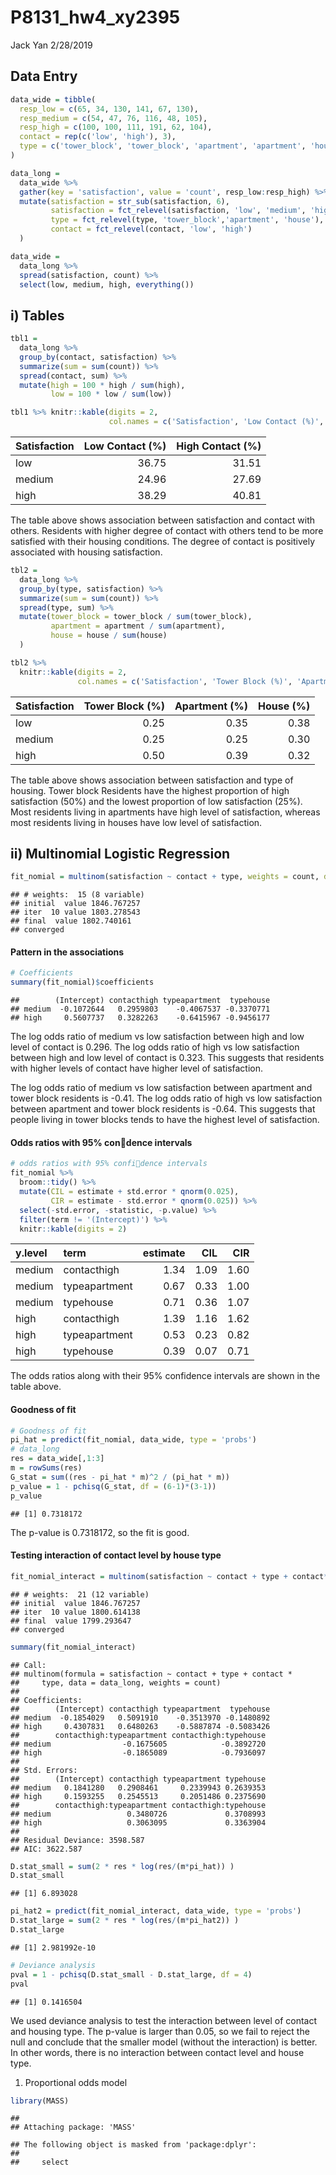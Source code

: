 P8131\_hw4\_xy2395
================
Jack Yan
2/28/2019

Data Entry
----------

``` r
data_wide = tibble(
  resp_low = c(65, 34, 130, 141, 67, 130),
  resp_medium = c(54, 47, 76, 116, 48, 105),
  resp_high = c(100, 100, 111, 191, 62, 104),
  contact = rep(c('low', 'high'), 3),
  type = c('tower_block', 'tower_block', 'apartment', 'apartment', 'house', 'house')
)

data_long = 
  data_wide %>% 
  gather(key = 'satisfaction', value = 'count', resp_low:resp_high) %>% 
  mutate(satisfaction = str_sub(satisfaction, 6),
         satisfaction = fct_relevel(satisfaction, 'low', 'medium', 'high'),
         type = fct_relevel(type, 'tower_block','apartment', 'house'),
         contact = fct_relevel(contact, 'low', 'high')
  )

data_wide =  
  data_long %>% 
  spread(satisfaction, count) %>% 
  select(low, medium, high, everything())
```

i) Tables
---------

``` r
tbl1 = 
  data_long %>% 
  group_by(contact, satisfaction) %>% 
  summarize(sum = sum(count)) %>% 
  spread(contact, sum) %>% 
  mutate(high = 100 * high / sum(high),
         low = 100 * low / sum(low)) 

tbl1 %>% knitr::kable(digits = 2,
                      col.names = c('Satisfaction', 'Low Contact (%)', 'High Contact (%)'))
```

| Satisfaction |  Low Contact (%)|  High Contact (%)|
|:-------------|----------------:|-----------------:|
| low          |            36.75|             31.51|
| medium       |            24.96|             27.69|
| high         |            38.29|             40.81|

The table above shows association between satisfaction and contact with others. Residents with higher degree of contact with others tend to be more satisfied with their housing conditions. The degree of contact is positively associated with housing satisfaction.

``` r
tbl2 = 
  data_long %>% 
  group_by(type, satisfaction) %>% 
  summarize(sum = sum(count)) %>% 
  spread(type, sum) %>% 
  mutate(tower_block = tower_block / sum(tower_block),
         apartment = apartment / sum(apartment),
         house = house / sum(house)
  )

tbl2 %>% 
  knitr::kable(digits = 2,
               col.names = c('Satisfaction', 'Tower Block (%)', 'Apartment (%)', 'House (%)'))
```

| Satisfaction |  Tower Block (%)|  Apartment (%)|  House (%)|
|:-------------|----------------:|--------------:|----------:|
| low          |             0.25|           0.35|       0.38|
| medium       |             0.25|           0.25|       0.30|
| high         |             0.50|           0.39|       0.32|

The table above shows association between satisfaction and type of housing. Tower block Residents have the highest proportion of high satisfaction (50%) and the lowest proportion of low satisfaction (25%). Most residents living in apartments have high level of satisfaction, whereas most residents living in houses have low level of satisfaction.

ii) Multinomial Logistic Regression
-----------------------------------

``` r
fit_nomial = multinom(satisfaction ~ contact + type, weights = count, data = data_long)
```

    ## # weights:  15 (8 variable)
    ## initial  value 1846.767257 
    ## iter  10 value 1803.278543
    ## final  value 1802.740161 
    ## converged

#### Pattern in the associations

``` r
# Coefficients
summary(fit_nomial)$coefficients
```

    ##        (Intercept) contacthigh typeapartment  typehouse
    ## medium  -0.1072644   0.2959803    -0.4067537 -0.3370771
    ## high     0.5607737   0.3282263    -0.6415967 -0.9456177

The log odds ratio of medium vs low satisfaction between high and low level of contact is 0.296. The log odds ratio of high vs low satisfaction between high and low level of contact is 0.323. This suggests that residents with higher levels of contact have higher level of satisfaction.

The log odds ratio of medium vs low satisfaction between apartment and tower block residents is -0.41. The log odds ratio of high vs low satisfaction between apartment and tower block residents is -0.64. This suggests that people living in tower blocks tends to have the highest level of satisfaction.

#### Odds ratios with 95% con􏰍dence intervals

``` r
# odds ratios with 95% confi􏰍dence intervals
fit_nomial %>% 
  broom::tidy() %>% 
  mutate(CIL = estimate + std.error * qnorm(0.025),
         CIR = estimate - std.error * qnorm(0.025)) %>% 
  select(-std.error, -statistic, -p.value) %>% 
  filter(term != '(Intercept)') %>% 
  knitr::kable(digits = 2)
```

| y.level | term          |  estimate|   CIL|   CIR|
|:--------|:--------------|---------:|-----:|-----:|
| medium  | contacthigh   |      1.34|  1.09|  1.60|
| medium  | typeapartment |      0.67|  0.33|  1.00|
| medium  | typehouse     |      0.71|  0.36|  1.07|
| high    | contacthigh   |      1.39|  1.16|  1.62|
| high    | typeapartment |      0.53|  0.23|  0.82|
| high    | typehouse     |      0.39|  0.07|  0.71|

The odds ratios along with their 95% confidence intervals are shown in the table above.

#### Goodness of fit

``` r
# Goodness of fit
pi_hat = predict(fit_nomial, data_wide, type = 'probs')
# data_long
res = data_wide[,1:3]
m = rowSums(res)
G_stat = sum((res - pi_hat * m)^2 / (pi_hat * m))
p_value = 1 - pchisq(G_stat, df = (6-1)*(3-1))
p_value
```

    ## [1] 0.7318172

The p-value is 0.7318172, so the fit is good.

#### Testing interaction of contact level by house type

``` r
fit_nomial_interact = multinom(satisfaction ~ contact + type + contact*type, weights = count, data = data_long)
```

    ## # weights:  21 (12 variable)
    ## initial  value 1846.767257 
    ## iter  10 value 1800.614138
    ## final  value 1799.293647 
    ## converged

``` r
summary(fit_nomial_interact)
```

    ## Call:
    ## multinom(formula = satisfaction ~ contact + type + contact * 
    ##     type, data = data_long, weights = count)
    ## 
    ## Coefficients:
    ##        (Intercept) contacthigh typeapartment  typehouse
    ## medium  -0.1854029   0.5091910    -0.3513970 -0.1480892
    ## high     0.4307831   0.6480263    -0.5887874 -0.5083426
    ##        contacthigh:typeapartment contacthigh:typehouse
    ## medium                -0.1675605            -0.3892720
    ## high                  -0.1865089            -0.7936097
    ## 
    ## Std. Errors:
    ##        (Intercept) contacthigh typeapartment typehouse
    ## medium   0.1841280   0.2908461     0.2339943 0.2639353
    ## high     0.1593255   0.2545513     0.2051486 0.2375690
    ##        contacthigh:typeapartment contacthigh:typehouse
    ## medium                 0.3480726             0.3708993
    ## high                   0.3063095             0.3363904
    ## 
    ## Residual Deviance: 3598.587 
    ## AIC: 3622.587

``` r
D.stat_small = sum(2 * res * log(res/(m*pi_hat)) )
D.stat_small
```

    ## [1] 6.893028

``` r
pi_hat2 = predict(fit_nomial_interact, data_wide, type = 'probs')
D.stat_large = sum(2 * res * log(res/(m*pi_hat2)) )
D.stat_large
```

    ## [1] 2.981992e-10

``` r
# Deviance analysis
pval = 1 - pchisq(D.stat_small - D.stat_large, df = 4)
pval
```

    ## [1] 0.1416504

We used deviance analysis to test the interaction between level of contact and housing type. The p-value is larger than 0.05, so we fail to reject the null and conclude that the smaller model (without the interaction) is better. In other words, there is no interaction between contact level and house type.

1.  Proportional odds model

``` r
library(MASS)
```

    ## 
    ## Attaching package: 'MASS'

    ## The following object is masked from 'package:dplyr':
    ## 
    ##     select
